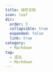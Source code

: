 ```yaml
---
title: 组件文档
icon: leaf
dir:
  order: 3
  collapsible: true
  expanded: false
  link: true
category:
  - Markdown
tag:
  - 语法
  - Markdown
---
```


